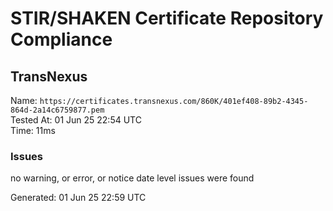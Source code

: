 # STIR/SHAKEN Certificate Repository Compliance

## TransNexus

Name: `https://certificates.transnexus.com/860K/401ef408-89b2-4345-864d-2a14c6759877.pem`\
Tested At: 01 Jun 25 22:54 UTC\
Time: 11ms

### Issues

no warning, or error, or notice date level issues were found

Generated: 01 Jun 25 22:59 UTC